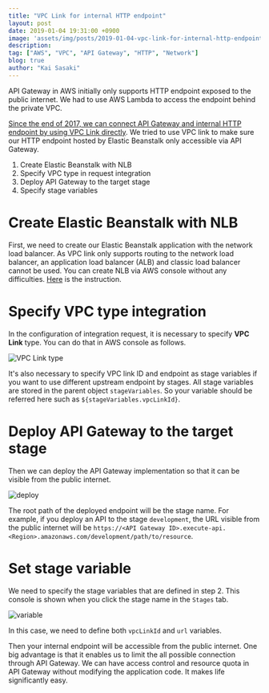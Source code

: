 ```yaml
---
title: "VPC Link for internal HTTP endpoint"
layout: post
date: 2019-01-04 19:31:00 +0900
image: 'assets/img/posts/2019-01-04-vpc-link-for-internal-http-endpoint/catch.png'
description:
tag: ["AWS", "VPC", "API Gateway", "HTTP", "Network"]
blog: true
author: "Kai Sasaki"
---
```


API Gateway in AWS initially only supports HTTP endpoint exposed to the public internet. We had to use AWS Lambda to access the endpoint behind the private VPC. 

[Since the end of 2017, we can connect API Gateway and internal HTTP endpoint by using VPC Link directly](https://aws.amazon.com/about-aws/whats-new/2017/11/amazon-api-gateway-supports-endpoint-integrations-with-private-vpcs/). 
We tried to use VPC link to make sure our HTTP endpoint hosted by Elastic Beanstalk only accessible via API Gateway. 

1. Create Elastic Beanstalk with NLB
2. Specify VPC type in request integration
3. Deploy API Gateway to the target stage
4. Specify stage variables

# Create Elastic Beanstalk with NLB

First, we need to create our Elastic Beanstalk application with the network load balancer. As VPC link only supports routing to the network load balancer, an application load balancer (ALB) and classic load balancer cannot be used. You can create NLB via AWS console without any difficulties. [Here](https://docs.aws.amazon.com/elasticbeanstalk/latest/dg/environments-cfg-nlb.html) is the instruction.

# Specify VPC type integration

In the configuration of integration request, it is necessary to specify **VPC Link** type. You can do that in AWS console as follows.

![VPC Link type](/assets/img/posts/2019-01-04-vpc-link-for-internal-http-endpoint/vpclink.png)

It's also necessary to specify VPC link ID and endpoint as stage variables if you want to use different upstream endpoint by stages. All stage variables are stored in the parent object `stageVariables`. So your variable should be referred here such as `${stageVariables.vpcLinkId}`.

# Deploy API Gateway to the target stage

Then we can deploy the API Gateway implementation so that it can be visible from the public internet. 

![deploy](/assets/img/posts/2019-01-04-vpc-link-for-internal-http-endpoint/deploy.png)

The root path of the deployed endpoint will be the stage name. For example, if you deploy an API to the stage `development`, the URL visible from the public internet will be `https://<API Gateway ID>.execute-api.<Region>.amazonaws.com/development/path/to/resource`.

# Set stage variable

We need to specify the stage variables that are defined in step 2. This console is shown when you click the stage name in the `Stages` tab.

![variable](/assets/img/posts/2019-01-04-vpc-link-for-internal-http-endpoint/variable.png)

In this case, we need to define both `vpcLinkId` and `url` variables. 

Then your internal endpoint will be accessible from the public internet. One big advantage is that it enables us to limit the all possible connection through API Gateway. We can have access control and resource quota in API Gateway without modifying the application code. It makes life significantly easy. 

